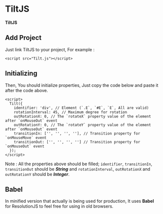 # TiltJS
**TiltJS**

## Add Project
Just link TiltJS to your project, For example :
```
<script src="Tilt.js"></script>
```

## Initializing
Then, You should initialize properties, Just copy the code below and paste it after the code above.
```
<script>
  Tilt({
    identifier: 'div', // Element (`.E`, `#E`, `E`, All are valid)
    rotationInterval: 45, // Maximum degree for rotation
    outRotationX: 0, // The `rotateX` property value of the element after `onMouseOut` event 
    outRotationY: 0, // The `rotateY` property value of the element after `onMouseOut` event 
    transitionIn: ['', '', '', ''], // Transition property for `onMouseMove` event
    transitionOut: ['', '', '', ''] // Transition property for `onMouseOut` event
  });
</script>
```
Note : All the properties above should be filled; `identifier`, `transitionIn`, `transitionOut` should be ***String*** and `rotationInterval`, `outRotationX` and `outRotationY` should be ***Integer***.

## Babel
In minified version that actually is being used for production, It uses **Babel** for ResolutionJS to feel free for using in old browsers.
